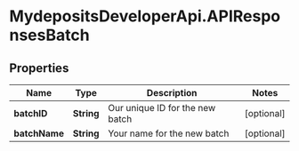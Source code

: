 # MydepositsDeveloperApi.APIResponsesBatch

## Properties

Name | Type | Description | Notes
------------ | ------------- | ------------- | -------------
**batchID** | **String** | Our unique ID for the new batch | [optional] 
**batchName** | **String** | Your name for the new batch | [optional] 


